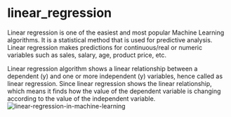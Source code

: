 
# linear_regression

Linear regression is one of the easiest and most popular Machine Learning algorithms. It is a statistical method that is used for predictive analysis. 
Linear regression makes predictions for continuous/real or numeric variables such as sales, salary, age, product price, etc.

Linear regression algorithm shows a linear relationship between a dependent (y) and one or more independent (y) variables, 
hence called as linear regression. Since linear regression shows the linear relationship, which means it finds 
how the value of the dependent variable is changing according to the value of the independent variable.
![linear-regression-in-machine-learning](https://user-images.githubusercontent.com/57566639/132103430-fc04ad80-7a23-4195-8296-0b6154f7db23.png)
